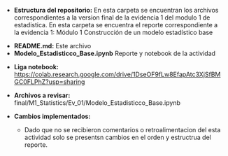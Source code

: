  
- **Estructura del repositorio:** En esta carpeta se encuentran los archivos correspondientes a la version final de la evidencia 1 del modulo 1 de estadistica. En esta carpeta se encuentra el reporte correspondiente a la evidencia 1: Módulo 1 Construcción de un modelo estadístico base
 * **README.md:** Este archivo
 * **Modelo_Estadisticco_Base.ipynb** Reporte y notebook de la actividad 

 - **Liga notebook:** https://colab.research.google.com/drive/1DseOF9fLw8EfapAtc3XjSfBMGC0FLPhZ?usp=sharing

 - **Archivos a revisar:** final/M1_Statistics/Ev_01/Modelo_Estadisticco_Base.ipynb

- **Cambios implementados:**
   - Dado que no se recibieron comentarios o retroalimentacion del esta actividad solo se presentsn cambios en el orden y estructrua del reporte.


